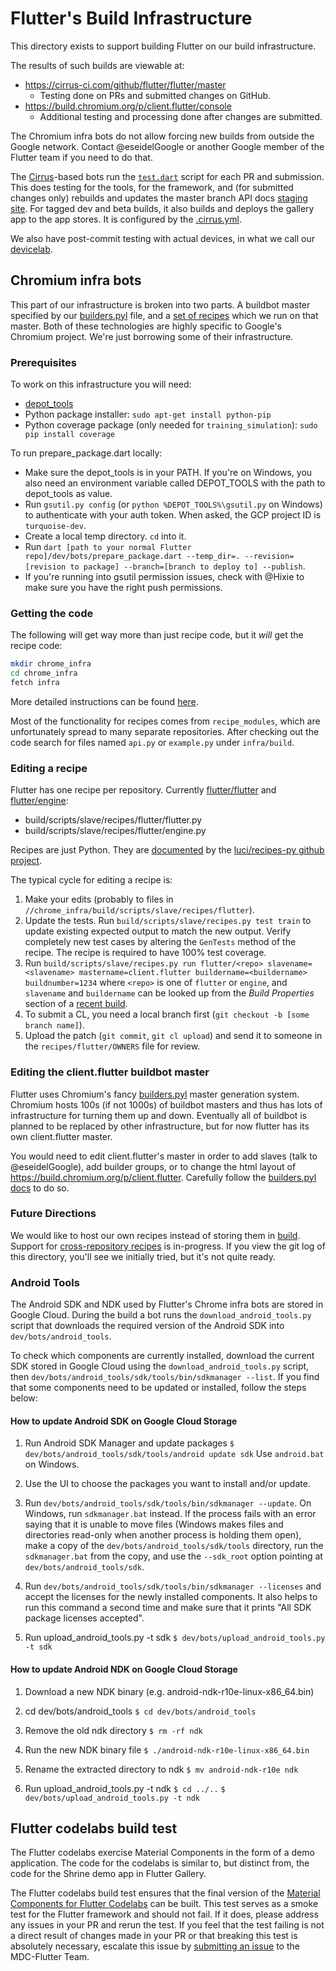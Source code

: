 # Flutter's Build Infrastructure

This directory exists to support building Flutter on our build infrastructure.

The results of such builds are viewable at:
* https://cirrus-ci.com/github/flutter/flutter/master
  - Testing done on PRs and submitted changes on GitHub.
* https://build.chromium.org/p/client.flutter/console
  - Additional testing and processing done after changes are submitted.

The Chromium infra bots do not allow forcing new builds from outside
the Google network. Contact @eseidelGoogle or another Google member of
the Flutter team if you need to do that.

The [Cirrus](https://cirrus-ci.org)-based bots run the
[`test.dart`](test.dart) script for each PR and submission. This does
testing for the tools, for the framework, and (for submitted changes
only) rebuilds and updates the master branch API docs
[staging site](https://master-docs-flutter-io.firebaseapp.com).
For tagged dev and beta builds, it also builds and deploys the gallery
app to the app stores. It is configured by the
[.cirrus.yml](/.cirrus.yml).

We also have post-commit testing with actual devices, in what we call
our [devicelab](../dev/devicelab/README.md).

## Chromium infra bots

This part of our infrastructure is broken into two parts. A buildbot
master specified by our
[builders.pyl](https://chromium.googlesource.com/chromium/tools/build.git/+/master/masters/master.client.flutter/builders.pyl)
file, and a [set of
recipes](https://chromium.googlesource.com/chromium/tools/build.git/+/master/scripts/slave/recipes/flutter)
which we run on that master. Both of these technologies are highly
specific to Google's Chromium project. We're just borrowing some of
their infrastructure.

### Prerequisites

To work on this infrastructure you will need:

- [depot_tools](http://www.chromium.org/developers/how-tos/install-depot-tools)
- Python package installer: `sudo apt-get install python-pip`
- Python coverage package (only needed for `training_simulation`): `sudo pip install coverage`

To run prepare_package.dart locally:

- Make sure the depot_tools is in your PATH. If you're on Windows, you also need
  an environment variable called DEPOT_TOOLS with the path to depot_tools as value.
- Run `gsutil.py config` (or `python %DEPOT_TOOLS%\gsutil.py` on Windows) to
  authenticate with your auth token. When asked, the GCP project ID is
  `turquoise-dev`.
- Create a local temp directory. `cd` into it.
- Run `dart [path to your normal Flutter repo]/dev/bots/prepare_package.dart
  --temp_dir=. --revision=[revision to package] --branch=[branch to deploy to]
  --publish`.
- If you're running into gsutil permission issues, check with @Hixie to make sure
  you have the right push permissions.

### Getting the code

The following will get way more than just recipe code, but it _will_ get the recipe code:

```bash
mkdir chrome_infra
cd chrome_infra
fetch infra
```

More detailed instructions can be found [here](https://chromium.googlesource.com/infra/infra/+/master/doc/source.md).

Most of the functionality for recipes comes from `recipe_modules`, which are
unfortunately spread to many separate repositories.  After checking out the code
search for files named `api.py` or `example.py` under `infra/build`.

### Editing a recipe

Flutter has one recipe per repository. Currently
[flutter/flutter](https://chromium.googlesource.com/chromium/tools/build.git/+/master/scripts/slave/recipes/flutter/flutter.py)
and
[flutter/engine](https://chromium.googlesource.com/chromium/tools/build.git/+/master/scripts/slave/recipes/flutter/engine.py):

- build/scripts/slave/recipes/flutter/flutter.py
- build/scripts/slave/recipes/flutter/engine.py

Recipes are just Python.  They are
[documented](https://github.com/luci/recipes-py/blob/master/doc/user_guide.md)
by the [luci/recipes-py github project](https://github.com/luci/recipes-py).

The typical cycle for editing a recipe is:

1. Make your edits (probably to files in
   `//chrome_infra/build/scripts/slave/recipes/flutter`).
1. Update the tests. Run `build/scripts/slave/recipes.py test train` to update
   existing expected output to match the new output. Verify completely new test
   cases by altering the `GenTests` method of the recipe.
   The recipe is required to have 100% test coverage.
1. Run `build/scripts/slave/recipes.py run flutter/<repo> slavename=<slavename>
   mastername=client.flutter buildername=<buildername> buildnumber=1234` where `<repo>` is one
   of `flutter` or `engine`, and `slavename` and `buildername` can be looked up
   from the *Build Properties* section of a [recent
   build](https://build.chromium.org/p/client.flutter/one_line_per_build).
1. To submit a CL, you need a local branch first (`git checkout -b [some branch name]`).
1. Upload the patch (`git commit`, `git cl upload`) and send it to someone in
   the `recipes/flutter/OWNERS` file for review.

### Editing the client.flutter buildbot master

Flutter uses Chromium's fancy
[builders.pyl](https://chromium.googlesource.com/infra/infra/+/master/doc/users/services/buildbot/builders.pyl.md)
master generation system.  Chromium hosts 100s (if not 1000s) of buildbot
masters and thus has lots of infrastructure for turning them up and down.
Eventually all of buildbot is planned to be replaced by other infrastructure,
but for now flutter has its own client.flutter master.

You would need to edit client.flutter's master in order to add slaves (talk to
@eseidelGoogle), add builder groups, or to change the html layout of
https://build.chromium.org/p/client.flutter.  Carefully follow the [builders.pyl
docs](https://chromium.googlesource.com/infra/infra/+/master/doc/users/services/buildbot/builders.pyl.md)
to do so.

### Future Directions

We would like to host our own recipes instead of storing them in
[build](https://chromium.googlesource.com/chromium/tools/build.git/+/master/scripts/slave/recipes/flutter).
Support for [cross-repository
recipes](https://github.com/luci/recipes-py/blob/master/doc/cross_repo.md) is
in-progress.  If you view the git log of this directory, you'll see we initially
tried, but it's not quite ready.


### Android Tools

The Android SDK and NDK used by Flutter's Chrome infra bots are stored in Google Cloud. During the build a bot runs the
`download_android_tools.py` script that downloads the required version of the Android SDK into `dev/bots/android_tools`.

To check which components are currently installed, download the current SDK stored in Google Cloud using the
`download_android_tools.py` script, then `dev/bots/android_tools/sdk/tools/bin/sdkmanager --list`. If you find that some
components need to be updated or installed, follow the steps below:

#### How to update Android SDK on Google Cloud Storage

1. Run Android SDK Manager and update packages
   `$ dev/bots/android_tools/sdk/tools/android update sdk`
   Use `android.bat` on Windows.

2. Use the UI to choose the packages you want to install and/or update.

3. Run `dev/bots/android_tools/sdk/tools/bin/sdkmanager --update`. On Windows, run `sdkmanager.bat` instead. If the
   process fails with an error saying that it is unable to move files (Windows makes files and directories read-only
   when another process is holding them open), make a copy of the `dev/bots/android_tools/sdk/tools` directory, run
   the `sdkmanager.bat` from the copy, and use the `--sdk_root` option pointing at `dev/bots/android_tools/sdk`.

4. Run `dev/bots/android_tools/sdk/tools/bin/sdkmanager --licenses` and accept the licenses for the newly installed
   components. It also helps to run this command a second time and make sure that it prints "All SDK package licenses
   accepted".

5. Run upload_android_tools.py -t sdk
   `$ dev/bots/upload_android_tools.py -t sdk`

#### How to update Android NDK on Google Cloud Storage

1. Download a new NDK binary (e.g. android-ndk-r10e-linux-x86_64.bin)
2. cd dev/bots/android_tools
   `$ cd dev/bots/android_tools`

3. Remove the old ndk directory
   `$ rm -rf ndk`

4. Run the new NDK binary file
   `$ ./android-ndk-r10e-linux-x86_64.bin`

5. Rename the extracted directory to ndk
   `$ mv android-ndk-r10e ndk`

6. Run upload_android_tools.py -t ndk
   `$ cd ../..`
   `$ dev/bots/upload_android_tools.py -t ndk`


## Flutter codelabs build test

The Flutter codelabs exercise Material Components in the form of a
demo application. The code for the codelabs is similar to, but
distinct from, the code for the Shrine demo app in Flutter Gallery.

The Flutter codelabs build test ensures that the final version of the
[Material Components for Flutter
Codelabs](https://github.com/material-components/material-components-flutter-codelabs)
can be built. This test serves as a smoke test for the Flutter
framework and should not fail. If it does, please address any issues
in your PR and rerun the test. If you feel that the test failing is
not a direct result of changes made in your PR or that breaking this
test is absolutely necessary, escalate this issue by [submitting an
issue](https://github.com/material-components/material-components-flutter-codelabs/issues/new?title=%5BURGENT%5D%20Flutter%20Framework%20breaking%20PR)
to the MDC-Flutter Team.
